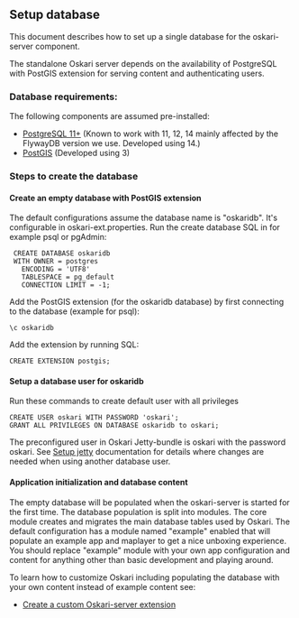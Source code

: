 ## Setup database

This document describes how to set up a single database for the oskari-server component.

The standalone Oskari server depends on the availability of PostgreSQL with
PostGIS extension for serving content and authenticating users.

### Database requirements:

The following components are assumed pre-installed:

* [PostgreSQL 11+](http://www.postgresql.org/) (Known to work with 11, 12, 14 mainly affected by the FlywayDB version we use. Developed using 14.)
* [PostGIS](http://postgis.net/) (Developed using 3)


### Steps to create the database

#### Create an empty database with PostGIS extension

The default configurations assume the database name is "oskaridb". It's configurable in oskari-ext.properties. Run the create database SQL in for example psql or pgAdmin:

     CREATE DATABASE oskaridb
     WITH OWNER = postgres
       ENCODING = 'UTF8'
       TABLESPACE = pg_default
       CONNECTION LIMIT = -1;

Add the PostGIS extension (for the oskaridb database) by first connecting to the database (example for psql):

    \c oskaridb

Add the extension by running SQL:

    CREATE EXTENSION postgis;

#### Setup a database user for oskaridb

Run these commands to create default user with all privileges

	CREATE USER oskari WITH PASSWORD 'oskari';
	GRANT ALL PRIVILEGES ON DATABASE oskaridb to oskari;

The preconfigured user in Oskari Jetty-bundle is oskari with the password oskari.
See <a data-internal-anchor="Setup Jetty" href="00030-SetupJetty.md">Setup jetty</a> documentation for details where changes are needed when using another database user.

#### Application initialization and database content

The empty database will be populated when the oskari-server is started for the first time. The database population is split into modules. The core module creates and migrates the main database tables used by Oskari. The default configuration has a module named "example" enabled that will populate an example app and maplayer to get a nice unboxing experience. You should replace "example" module with your own app configuration and content for anything other than basic development and playing around.

To learn how to customize Oskari including populating the database with your own content instead of example content see:
* <a data-internal-anchor="5-Operating-Instructions/How-to-create-a-custom-Oskari-Server-Extension" href="../5 Operating instructions/00180-HowToCreateACustomOskariServerExtension.md">Create a custom Oskari-server extension</a>
